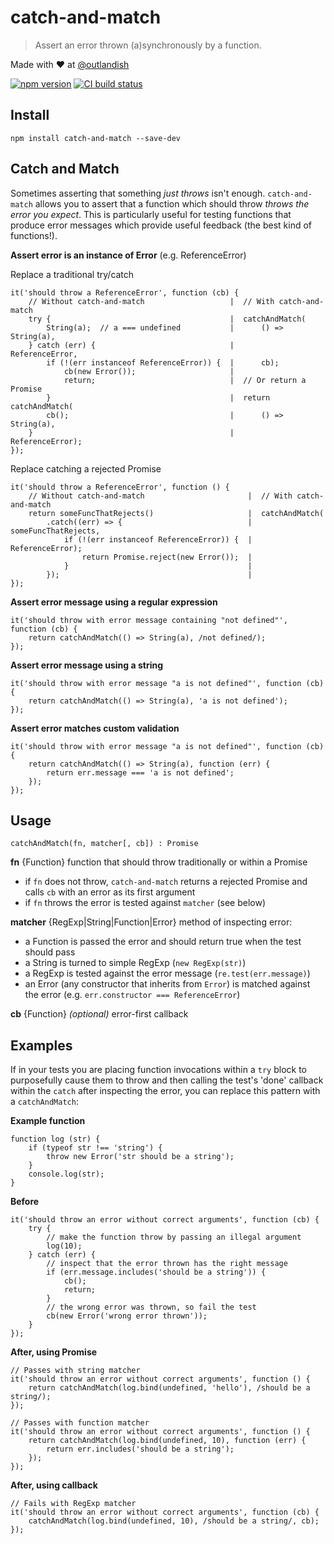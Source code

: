 # catch-and-match

> Assert an error thrown (a)synchronously by a function.

Made with ❤ at [@outlandish](http://www.twitter.com/outlandish)

<a href="http://badge.fury.io/js/catch-and-match"><img alt="npm version" src="https://badge.fury.io/js/catch-and-match.svg"></a>
<a href="https://travis-ci.org/sdgluck/catch-and-match"><img alt="CI build status" src="https://travis-ci.org/sdgluck/catch-and-match.svg"></a>

## Install

    npm install catch-and-match --save-dev

## Catch and Match

Sometimes asserting that something _just throws_ isn't enough. `catch-and-match` allows you to assert that a function
which should throw _throws the error you expect_. This is particularly useful for testing functions that produce error
messages which provide useful feedback (the best kind of functions!).

__Assert error is an instance of Error__ (e.g. ReferenceError)

Replace a traditional try/catch

    it('should throw a ReferenceError', function (cb) {
        // Without catch-and-match                   |  // With catch-and-match
        try {                                        |  catchAndMatch(
            String(a);  // a === undefined           |      () => String(a),
        } catch (err) {                              |      ReferenceError,
            if (!(err instanceof ReferenceError)) {  |      cb);
                cb(new Error());                     |
                return;                              |  // Or return a Promise
            }                                        |  return catchAndMatch(
            cb();                                    |      () => String(a),
        }                                            |      ReferenceError);
    });
    
Replace catching a rejected Promise

    it('should throw a ReferenceError', function () {
        // Without catch-and-match                       |  // With catch-and-match
        return someFuncThatRejects()                     |  catchAndMatch(
            .catch((err) => {                            |      someFuncThatRejects,
                if (!(err instanceof ReferenceError)) {  |      ReferenceError);
                    return Promise.reject(new Error());  |
                }                                        |  
            });                                          |
    });

__Assert error message using a regular expression__

    it('should throw with error message containing "not defined"', function (cb) {
        return catchAndMatch(() => String(a), /not defined/);
    });

__Assert error message using a string__

    it('should throw with error message "a is not defined"', function (cb) {
        return catchAndMatch(() => String(a), 'a is not defined');
    });

__Assert error matches custom validation__

    it('should throw with error message "a is not defined"', function (cb) {
        return catchAndMatch(() => String(a), function (err) {
            return err.message === 'a is not defined';
        });
    });

## Usage

`catchAndMatch(fn, matcher[, cb]) : Promise`

__fn__ {Function} function that should throw traditionally or within a Promise

- if `fn` does not throw, `catch-and-match` returns a rejected Promise and calls `cb` with an error as its first argument
- if `fn` throws the error is tested against `matcher` (see below)

__matcher__ {RegExp|String|Function|Error} method of inspecting error:

- a Function is passed the error and should return true when the test should pass
- a String is turned to simple RegExp (`new RegExp(str)`)
- a RegExp is tested against the error message (`re.test(err.message)`)
- an Error (any constructor that inherits from `Error`) is matched against the error (e.g. `err.constructor === ReferenceError`)

__cb__ {Function} _(optional)_ error-first callback

## Examples

If in your tests you are placing function invocations within a `try` block to purposefully cause them to throw and then
calling the test's 'done' callback within the `catch` after inspecting the error, you can replace this pattern with a
`catchAndMatch`:

__Example function__

    function log (str) {
        if (typeof str !== 'string') {
            throw new Error('str should be a string');
        }
        console.log(str);
    }

__Before__

    it('should throw an error without correct arguments', function (cb) {
        try {
            // make the function throw by passing an illegal argument
            log(10);
        } catch (err) {
            // inspect that the error thrown has the right message
            if (err.message.includes('should be a string')) {
                cb();
                return;
            }
            // the wrong error was thrown, so fail the test
            cb(new Error('wrong error thrown'));
        }
    });

__After, using Promise__

    // Passes with string matcher
    it('should throw an error without correct arguments', function () {
        return catchAndMatch(log.bind(undefined, 'hello'), /should be a string/);
    });

    // Passes with function matcher
    it('should throw an error without correct arguments', function () {
        return catchAndMatch(log.bind(undefined, 10), function (err) {
            return err.includes('should be a string');
        });
    });

__After, using callback__

    // Fails with RegExp matcher
    it('should throw an error without correct arguments', function (cb) {
        catchAndMatch(log.bind(undefined, 10), /should be a string/, cb);
    });

